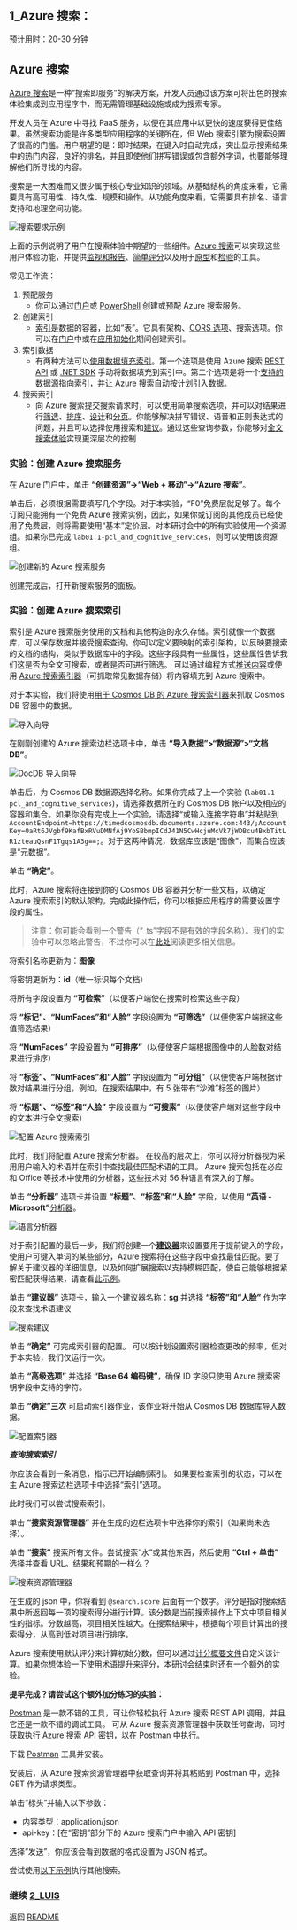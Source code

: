 ﻿## 1_Azure 搜索：
预计用时：20-30 分钟

## Azure 搜索 

[Azure 搜索](https://docs.microsoft.com/zh-cn/azure/search/search-what-is-azure-search)是一种“搜索即服务”的解决方案，开发人员通过该方案可将出色的搜索体验集成到应用程序中，而无需管理基础设施或成为搜索专家。

开发人员在 Azure 中寻找 PaaS 服务，以便在其应用中以更快的速度获得更佳结果。虽然搜索功能是许多类型应用程序的关键所在，但 Web 搜索引擎为搜索设置了很高的门槛。用户期望的是：即时结果，在键入时自动完成，突出显示搜索结果中的热门内容，良好的排名，并且即使他们拼写错误或包含额外字词，也要能够理解他们所寻找的内容。

搜索是一大困难而又很少属于核心专业知识的领域。从基础结构的角度来看，它需要具有高可用性、持久性、规模和操作。从功能角度来看，它需要具有排名、语言支持和地理空间功能。

![搜索要求示例](./resources/assets/AzureSearch-Example.png) 

上面的示例说明了用户在搜索体验中期望的一些组件。[Azure 搜索](https://docs.microsoft.com/zh-cn/azure/search/search-what-is-azure-search)可以实现这些用户体验功能，并提供[监视和报告](https://docs.microsoft.com/zh-cn/azure/search/search-traffic-analytics)、[简单评分](https://docs.microsoft.com/zh-cn/rest/api/searchservice/add-scoring-profiles-to-a-search-index)以及用于[原型](https://docs.microsoft.com/zh-cn/azure/search/search-import-data-portal)和[检验](https://docs.microsoft.com/zh-cn/azure/search/search-explorer)的工具。

常见工作流：
1. 预配服务
	- 你可以通过[门户](https://docs.microsoft.com/zh-cn/azure/search/search-create-service-portal)或 [PowerShell](https://docs.microsoft.com/zh-cn/azure/search/search-manage-powershell) 创建或预配 Azure 搜索服务。
2. 创建索引
	- [索引](https://docs.microsoft.com/zh-cn/azure/search/search-what-is-an-index)是数据的容器，比如“表”。它具有架构、[CORS 选项](https://docs.microsoft.com/zh-cn/aspnet/core/security/cors)、搜索选项。你可以在[门户](https://docs.microsoft.com/zh-cn/azure/search/search-create-index-portal)中或在[应用初始化](https://docs.microsoft.com/zh-cn/azure/search/search-create-index-dotnet)期间创建索引。 
3. 索引数据
	- 有两种方法可以[使用数据填充索引](https://docs.microsoft.com/zh-cn/azure/search/search-what-is-data-import)。第一个选项是使用 Azure 搜索 [REST API](https://docs.microsoft.com/zh-cn/azure/search/search-import-data-rest-api) 或 [.NET SDK](https://docs.microsoft.com/zh-cn/azure/search/search-import-data-dotnet) 手动将数据填充到索引中。第二个选项是将一个[支持的数据源](https://docs.microsoft.com/zh-cn/azure/search/search-import-data-portal)指向索引，并让 Azure 搜索自动按计划引入数据。
4. 搜索索引
	- 向 Azure 搜索提交搜索请求时，可以使用简单搜索选项，并可以对结果进行[筛选](https://docs.microsoft.com/zh-cn/azure/search/search-filters)、[排序](https://docs.microsoft.com/zh-cn/rest/api/searchservice/add-scoring-profiles-to-a-search-index)、[设计](https://docs.microsoft.com/zh-cn/azure/search/search-faceted-navigation)和[分页](https://docs.microsoft.com/zh-cn/azure/search/search-pagination-page-layout)。你能够解决拼写错误、语音和正则表达式的问题，并且可以选择使用搜索和[建议](https://docs.microsoft.com/zh-cn/rest/api/searchservice/suggesters)。通过这些查询参数，你能够对[全文搜索体验](https://docs.microsoft.com/zh-cn/azure/search/search-query-overview)实现更深层次的控制


### 实验：创建 Azure 搜索服务

在 Azure 门户中，单击 **“创建资源”->“Web + 移动”->“Azure 搜索”**。

单击后，必须根据需要填写几个字段。对于本实验，“F0”免费层就足够了。每个订阅只能拥有一个免费 Azure 搜索实例，因此，如果你或订阅的其他成员已经使用了免费层，则将需要使用“基本”定价层。对本研讨会中的所有实验使用一个资源组。如果你已完成 `lab01.1-pcl_and_cognitive_services`，则可以使用该资源组。

![创建新的 Azure 搜索服务](./resources/assets/AzureSearch-CreateSearchService.png)

创建完成后，打开新搜索服务的面板。

### 实验：创建 Azure 搜索索引

索引是 Azure 搜索服务使用的文档和其他构造的永久存储。索引就像一个数据库，可以保存数据并接受搜索查询。你可以定义要映射的索引架构，以反映要搜索的文档的结构，类似于数据库中的字段。这些字段具有一些属性，这些属性告诉我们这是否为全文可搜索，或者是否可进行筛选。  可以通过编程方式[推送内容](https://docs.microsoft.com/zh-cn/rest/api/searchservice/addupdate-or-delete-documents)或使用 [Azure 搜索索引器](https://docs.microsoft.com/zh-cn/azure/search/search-indexer-overview)（可抓取常见数据存储）将内容填充到 Azure 搜索中。

对于本实验，我们将使用[用于 Cosmos DB 的 Azure 搜索索引器](https://docs.microsoft.com/zh-cn/azure/search/search-howto-index-documentdb)来抓取 Cosmos DB 容器中的数据。 

![导入向导](./resources/assets/AzureSearch-ImportData.png) 

在刚刚创建的 Azure 搜索边栏选项卡中，单击 **“导入数据”>“数据源”>“文档 DB”**。

![DocDB 导入向导](./resources/assets/AzureSearch-DataSource.png) 

单击后，为 Cosmos DB 数据源选择名称。如果你完成了上一个实验 (`lab01.1-pcl_and_cognitive_services`)，请选择数据所在的 Cosmos DB 帐户以及相应的容器和集合。如果你没有完成上一个实验，请选择“或输入连接字符串”并粘贴到 `AccountEndpoint=https://timedcosmosdb.documents.azure.com:443/;AccountKey=0aRt6JVgbf9KafBxRVuDMNfAj9YoSBbmpICdJ41N5CwHcjuMcVk7jWDBcu4BxbTitLR1zteauQsnF1Tgqs1A3g==;`。对于这两种情况，数据库应该是“图像”，而集合应该是“元数据”。

单击 **“确定”**。

此时，Azure 搜索将连接到你的 Cosmos DB 容器并分析一些文档，以确定 Azure 搜索索引的默认架构。完成此操作后，你可以根据应用程序的需要设置字段的属性。

>注意：你可能会看到一个警告（“_ts”字段不是有效的字段名称）。我们的实验中可以忽略此警告，不过你可以在[此处](https://docs.microsoft.com/azure/search/search-indexer-field-mappings)阅读更多相关信息。

将索引名称更新为：**图像**

将密钥更新为：**id**（唯一标识每个文档）

将所有字段设置为 **“可检索”**（以便客户端使在搜索时检索这些字段）

将 **“标记”、“NumFaces”和“人脸”** 字段设置为 **“可筛选”**（以便使客户端据这些值筛选结果）

将 **“NumFaces”** 字段设置为 **“可排序”**（以便使客户端根据图像中的人脸数对结果进行排序）

将 **“标签”、“NumFaces”和“人脸”** 字段设置为 **“可分组”**（以便使客户端根据计数对结果进行分组，例如，在搜索结果中，有 5 张带有“沙滩”标签的图片）

将 **“标题”、“标签”和“人脸”** 字段设置为 **“可搜索”**（以便使客户端对这些字段中的文本进行全文搜索）

![配置 Azure 搜索索引](./resources/assets/AzureSearch-ConfigureIndex.png) 

此时，我们将配置 Azure 搜索分析器。  在较高的层次上，你可以将分析器视为采用用户输入的术语并在索引中查找最佳匹配术语的工具。  Azure 搜索包括在必应和 Office 等技术中使用的分析器，这些技术对 56 种语言有深入的了解。  

单击 **“分析器”** 选项卡并设置 **“标题”、“标签”和“人脸”** 字段，以使用 **“英语 - Microsoft”**[分析器](https://docs.microsoft.com/zh-cn/azure/search/search-analyzers)。

![语言分析器](./resources/assets/AzureSearch-Analyzer.png) 

对于索引配置的最后一步，我们将创建一个[**建议器**](https://docs.microsoft.com/zh-cn/rest/api/searchservice/suggesters)来设置要用于提前键入的字段，使用户可键入单词的某些部分，Azure 搜索将在这些字段中查找最佳匹配。要了解关于建议器的详细信息，以及如何扩展搜索以支持模糊匹配，使自己能够根据紧密匹配获得结果，请查看[此示例](https://docs.microsoft.com/zh-cn/azure/search/search-query-lucene-examples#fuzzy-search-example)。


单击 **“建议器”** 选项卡，输入一个建议器名称：**sg** 并选择 **“标签”和“人脸”** 作为字段来查找术语建议

![搜索建议](./resources/assets/AzureSearch-Suggester.png) 

单击 **“确定”** 可完成索引器的配置。  可以按计划设置索引器检查更改的频率，但对于本实验，我们仅运行一次。  

单击 **“高级选项”** 并选择 **“Base 64 编码键”**，确保 ID 字段只使用 Azure 搜索密钥字段中支持的字符。

单击 **“确定”三次** 可启动索引器作业，该作业将开始从 Cosmos DB 数据库导入数据。

![配置索引器](./resources/assets/AzureSearch-ConfigureIndexer.png) 

***查询搜索索引***

你应该会看到一条消息，指示已开始编制索引。  如果要检查索引的状态，可以在主 Azure 搜索边栏选项卡中选择“索引”选项。

此时我们可以尝试搜索索引。  

单击 **“搜索资源管理器”** 并在生成的边栏选项卡中选择你的索引（如果尚未选择）。

单击 **“搜索”** 搜索所有文件。尝试搜索“水”或其他东西，然后使用 **“Ctrl + 单击”** 选择并查看 URL。结果和预期的一样么？

![搜索资源管理器](./resources/assets/AzureSearch-SearchExplorer.png)

在生成的 json 中，你将看到 `@search.score` 后面有一个数字。评分是指对搜索结果中所返回每一项的搜索得分进行计算。该分数是当前搜索操作上下文中项目相关性的指标。分数越高，项目相关性越大。在搜索结果中，根据每个项目计算出的搜索得分，从高到低对项目进行排序。

Azure 搜索使用默认评分来计算初始分数，但可以通过[计分概要文件](https://docs.microsoft.com/zh-cn/rest/api/searchservice/add-scoring-profiles-to-a-search-index)自定义该计算。如果你想体验一下使用[术语提升](https://docs.microsoft.com/zh-cn/rest/api/searchservice/Lucene-query-syntax-in-Azure-Search#bkmk_termboost)来评分，本研讨会结束时还有一个额外的实验。

**提早完成？请尝试这个额外加分练习的实验：**

[Postman](https://www.getpostman.com/) 是一款不错的工具，可让你轻松执行 Azure 搜索 REST API 调用，并且它还是一款不错的调试工具。  可从 Azure 搜索资源管理器中获取任何查询，同时获取执行 Azure 搜索 API 密钥，以在 Postman 中执行。

下载 [Postman](https://www.getpostman.com/) 工具并安装。 

安装后，从 Azure 搜索资源管理器中获取查询并将其粘贴到 Postman 中，选择 GET 作为请求类型。  

单击“标头”并输入以下参数：

+ 内容类型：application/json
+ api-key：[在“密钥”部分下的 Azure 搜索门户中输入 API 密钥]

选择“发送”，你应该会看到数据的格式设置为 JSON 格式。

尝试使用[以下示例](https://docs.microsoft.com/zh-cn/rest/api/searchservice/search-documents#a-namebkmkexamplesa-examples)执行其他搜索。


### 继续 [2_LUIS](./2_LUIS.md)

返回 [README](./0_README.md)